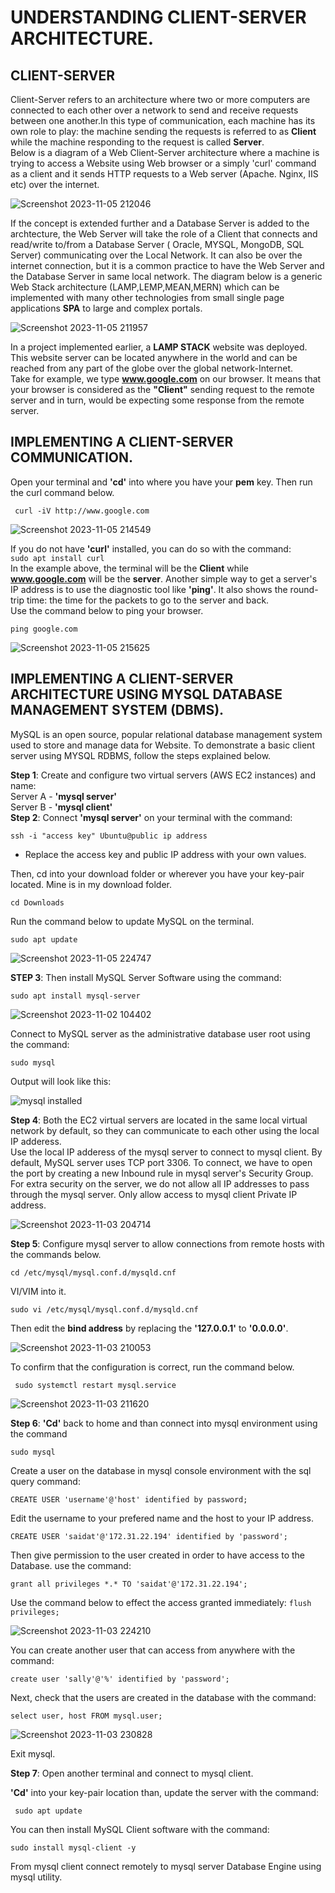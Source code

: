 # UNDERSTANDING CLIENT-SERVER ARCHITECTURE.
## CLIENT-SERVER
Client-Server refers to an architecture where two or more computers are connected to each other over a network to send and receive requests between one another.In this type of communication, each machine has its own role to play: the machine sending the requests is referred to as **Client** while the machine responding to the request is called **Server**.<br/>
Below is a diagram of a Web Client-Server architecture where a machine is trying to access a Website using Web browser or a simply 'curl' command as a client and it sends HTTP requests to a Web server (Apache. Nginx, IIS etc) over the internet. 



![Screenshot 2023-11-05 212046](https://github.com/Saidat23/devops.pbl/assets/138054715/07a44dd0-daad-4e2e-805b-5c185edfa021)



If the concept is extended further and a Database Server is added to the archtecture, the Web Server will take the role of a Client that connects and read/write to/from a Database Server ( Oracle, MYSQL, MongoDB, SQL Server) communicating over the Local Network. It can also be over the internet connection, but it is a common practice to have the Web Server and the Database Server in same local network.
The diagram below is a generic Web Stack architecture (LAMP,LEMP,MEAN,MERN) which can be implemented with many other technologies from small single page applications **SPA** to large and complex portals.

![Screenshot 2023-11-05 211957](https://github.com/Saidat23/devops.pbl/assets/138054715/2932373f-0e40-4d03-a42a-84287e2b569e) <br/>

In a project implemented earlier, a **LAMP STACK** website was deployed. This website server can be located anywhere in the world and can be reached from any part of the globe over the global network-Internet.<br/>
Take for example, we type **www.google.com** on our browser. It means that your browser is considered as the **"Client"** sending request to the remote server and in turn, would be expecting some response from the remote server. 

## IMPLEMENTING A CLIENT-SERVER COMMUNICATION.
Open your terminal and **'cd'** into where you have your **pem** key. Then run the curl command below.<br/>

``` curl -iV http://www.google.com```

![Screenshot 2023-11-05 214549](https://github.com/Saidat23/devops.pbl/assets/138054715/6293f065-3fca-4fae-a70b-8ca850d9c873)


If you do not have **'curl'** installed, you can do so with the command:<br/>
``` sudo apt install curl ```<br/>
In the example above, the terminal will be the **Client** while **www.google.com** will be the **server**. 
Another simple way to get a server's IP address is to use the diagnostic tool like **'ping'**. It also shows the round-trip time: the time for the packets to go to the server and back.<br/>
Use the command below to ping your browser.

```ping google.com```

![Screenshot 2023-11-05 215625](https://github.com/Saidat23/devops.pbl/assets/138054715/9034ccb4-6595-4dfa-9a5f-5bc39dd426b6)

 ## IMPLEMENTING A CLIENT-SERVER ARCHITECTURE USING MYSQL DATABASE MANAGEMENT SYSTEM (DBMS).
 MySQL is an open source, popular relational database management system used to store and manage data for Website.  To demonstrate a basic client server using MYSQL RDBMS, follow the steps explained below.
 
 **Step 1**: Create and configure two virtual servers (AWS EC2 instances) and name:<br/>
 Server A - **'mysql server'** <br/>
 Server B - **'mysql client'** <br/>
  **Step 2**: Connect **'mysql server'** on your terminal with the command:
  
   ``` ssh -i "access key" Ubuntu@public ip address ```
   
 * Replace the access key and public IP address with your own values.

  Then, cd into your download folder or wherever you have your key-pair located. Mine is in my download folder.

  ``` cd Downloads ```
  
  Run the command below to update MySQL on the terminal.
 
 ``` sudo apt update ```
 
 ![Screenshot 2023-11-05 224747](https://github.com/Saidat23/devops.pbl/assets/138054715/29357a5a-305c-4bb8-bbca-d3f9b6617715)
 
**STEP 3**:  Then install MySQL Server Software using the command:
  
  ``` sudo apt install mysql-server ```

  ![Screenshot 2023-11-02 104402](https://github.com/Saidat23/devops.pbl/assets/138054715/ab336669-50d0-4959-bd99-2ee471c7a236)
  
 Connect to MySQL server as the administrative database user root using the command:
 
 ``` sudo mysql ```
 
 Output will look like this:
 
![mysql installed](https://github.com/Saidat23/devops.pbl/assets/138054715/36144c9f-6490-445b-ac37-6f6301b51f92)



**Step 4**: Both the EC2 virtual servers are located in the same local virtual network by default, so they can communicate to each other using the local IP adderess.<br/> Use the local IP adderess of the mysql server to connect to mysql client. By default, MySQL server uses TCP port 3306. To connect, we have to open the port by creating a new Inbound rule in mysql server's Security Group. For extra security on the server, we do not allow all IP addresses to pass through the mysql server. Only allow access to mysql client Private IP address.  

![Screenshot 2023-11-03 204714](https://github.com/Saidat23/devops.pbl/assets/138054715/0359269c-1cec-493f-a4f3-828e38bc2e72)

**Step 5**: Configure mysql server to allow connections from remote hosts with the commands below.

``` cd /etc/mysql/mysql.conf.d/mysqld.cnf ```

 VI/VIM into it.

``` sudo vi /etc/mysql/mysql.conf.d/mysqld.cnf ```
<br/>

 Then edit the **bind address** by replacing the **'127.0.0.1'** to **'0.0.0.0'**.
 
 ![Screenshot 2023-11-03 210053](https://github.com/Saidat23/devops.pbl/assets/138054715/c2593078-5069-4194-81cc-6bb6aaf12e04)
 
To confirm that the configuration is correct, run the command below.

``` sudo systemctl restart mysql.service```

![Screenshot 2023-11-03 211620](https://github.com/Saidat23/devops.pbl/assets/138054715/9096b6de-e0cc-4f20-ad41-833528630bd3)

**Step 6**: **'Cd'** back to home and than connect into mysql environment using the command

``` sudo mysql ```

 Create a user on the database in mysql console environment with the sql query command:

 ``` CREATE USER 'username'@'host' identified by password; ```
 
 Edit the username to your prefered name and the host to your IP address.
 
 ``` CREATE USER 'saidat'@'172.31.22.194' identified by 'password'; ```

 Then give permission to the user created in order to have access to the Database. use the command:

 ``` grant all privileges *.* TO 'saidat'@'172.31.22.194'; ```

 Use the command below to effect the access granted immediately:  ``` flush privileges; ```

 ![Screenshot 2023-11-03 224210](https://github.com/Saidat23/devops.pbl/assets/138054715/42333512-6cbb-4bfe-ba51-913327d61a05)
 
You can create another user that can access from anywhere with the command:

``` create user 'sally'@'%' identified by 'password'; ```

Next, check that the users are created in the database with the command:

``` select user, host FROM mysql.user; ```

![Screenshot 2023-11-03 230828](https://github.com/Saidat23/devops.pbl/assets/138054715/3a7172a9-0d43-4ee7-9143-1e73f7f2dfdc)



 Exit mysql.

 

**Step 7**: Open another terminal and connect to mysql client. 

**'Cd'** into your key-pair location than, update the server with the command:

``` sudo apt update```

You can then install MySQL Client software with the command:

``` sudo install mysql-client -y ```



 From mysql client connect remotely to mysql server Database Engine using mysql utility.

 

 
 
 









 
 
